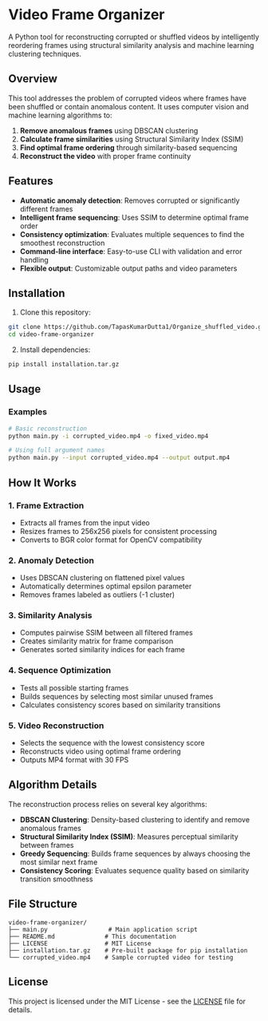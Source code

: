 # Video Frame Organizer

A Python tool for reconstructing corrupted or shuffled videos by intelligently reordering frames using structural similarity analysis and machine learning clustering techniques.

## Overview

This tool addresses the problem of corrupted videos where frames have been shuffled or contain anomalous content. It uses computer vision and machine learning algorithms to:

1. **Remove anomalous frames** using DBSCAN clustering
2. **Calculate frame similarities** using Structural Similarity Index (SSIM)
3. **Find optimal frame ordering** through similarity-based sequencing
4. **Reconstruct the video** with proper frame continuity

## Features

- **Automatic anomaly detection**: Removes corrupted or significantly different frames
- **Intelligent frame sequencing**: Uses SSIM to determine optimal frame order
- **Consistency optimization**: Evaluates multiple sequences to find the smoothest reconstruction
- **Command-line interface**: Easy-to-use CLI with validation and error handling
- **Flexible output**: Customizable output paths and video parameters


## Installation

1. Clone this repository:
```bash
git clone https://github.com/TapasKumarDutta1/Organize_shuffled_video.git
cd video-frame-organizer
```

2. Install dependencies:
```bash
pip install installation.tar.gz
```

## Usage

### Examples

```bash
# Basic reconstruction
python main.py -i corrupted_video.mp4 -o fixed_video.mp4

# Using full argument names
python main.py --input corrupted_video.mp4 --output output.mp4
```

## How It Works

### 1. Frame Extraction
- Extracts all frames from the input video
- Resizes frames to 256x256 pixels for consistent processing
- Converts to BGR color format for OpenCV compatibility

### 2. Anomaly Detection
- Uses DBSCAN clustering on flattened pixel values
- Automatically determines optimal epsilon parameter
- Removes frames labeled as outliers (-1 cluster)

### 3. Similarity Analysis
- Computes pairwise SSIM between all filtered frames
- Creates similarity matrix for frame comparison
- Generates sorted similarity indices for each frame

### 4. Sequence Optimization
- Tests all possible starting frames
- Builds sequences by selecting most similar unused frames
- Calculates consistency scores based on similarity transitions

### 5. Video Reconstruction
- Selects the sequence with the lowest consistency score
- Reconstructs video using optimal frame ordering
- Outputs MP4 format with 30 FPS

## Algorithm Details

The reconstruction process relies on several key algorithms:

- **DBSCAN Clustering**: Density-based clustering to identify and remove anomalous frames
- **Structural Similarity Index (SSIM)**: Measures perceptual similarity between frames
- **Greedy Sequencing**: Builds frame sequences by always choosing the most similar next frame
- **Consistency Scoring**: Evaluates sequence quality based on similarity transition smoothness

## File Structure

```
video-frame-organizer/
├── main.py                 # Main application script
├── README.md              # This documentation
├── LICENSE                # MIT License
├── installation.tar.gz    # Pre-built package for pip installation
└── corrupted_video.mp4    # Sample corrupted video for testing
```

## License

This project is licensed under the MIT License - see the [LICENSE](LICENSE) file for details.

